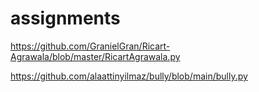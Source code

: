 # assignments

https://github.com/GranielGran/Ricart-Agrawala/blob/master/RicartAgrawala.py

https://github.com/alaattinyilmaz/bully/blob/main/bully.py
